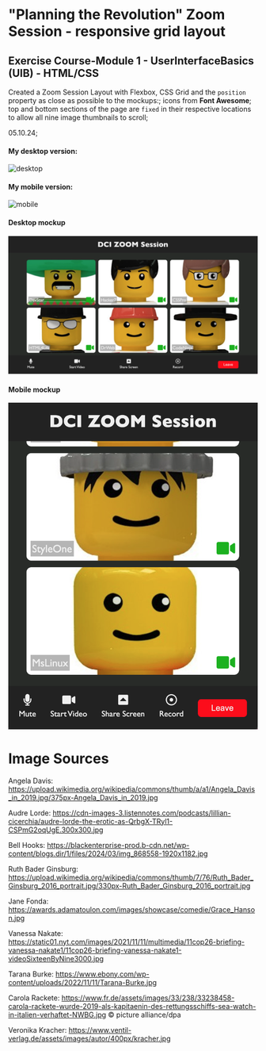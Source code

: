 # "Planning the Revolution" Zoom Session - responsive grid layout

## Exercise Course-Module 1 - UserInterfaceBasics (UIB) - HTML/CSS

Created a Zoom Session Layout with Flexbox, CSS Grid and the `position` property as close as possible to the mockups:; icons from **Font Awesome**; top and bottom sections of the page are `fixed` in their respective locations to allow all nine image thumbnails to scroll;

05.10.24;

#### My desktop version:

![desktop](/gitpush_doreenkruppa/uib-layout-zoom-session-doreenkruppa_05.10.22/assets/PlanningTheRevolution_desktop.png)

#### My mobile version:

![mobile](/gitpush_doreenkruppa/uib-layout-zoom-session-doreenkruppa_05.10.22/assets/PlanningTheRevolution_mobile.png)

#### Desktop mockup

![desktop](/assets/desktop.png)

#### Mobile mockup

![mobile](/assets/mobile.png)

# Image Sources

Angela Davis: https://upload.wikimedia.org/wikipedia/commons/thumb/a/a1/Angela_Davis_in_2019.jpg/375px-Angela_Davis_in_2019.jpg

Audre Lorde: https://cdn-images-3.listennotes.com/podcasts/lillian-cicerchia/audre-lorde-the-erotic-as-QrbgX-TRyl1-CSPmG2oqUgE.300x300.jpg

Bell Hooks: https://blackenterprise-prod.b-cdn.net/wp-content/blogs.dir/1/files/2024/03/img_868558-1920x1182.jpg

Ruth Bader Ginsburg: https://upload.wikimedia.org/wikipedia/commons/thumb/7/76/Ruth_Bader_Ginsburg_2016_portrait.jpg/330px-Ruth_Bader_Ginsburg_2016_portrait.jpg

Jane Fonda: https://awards.adamatoulon.com/images/showcase/comedie/Grace_Hanson.jpg

Vanessa Nakate: https://static01.nyt.com/images/2021/11/11/multimedia/11cop26-briefing-vanessa-nakate1/11cop26-briefing-vanessa-nakate1-videoSixteenByNine3000.jpg

Tarana Burke: https://www.ebony.com/wp-content/uploads/2022/11/11/Tarana-Burke.jpg

Carola Rackete: https://www.fr.de/assets/images/33/238/33238458-carola-rackete-wurde-2019-als-kapitaenin-des-rettungsschiffs-sea-watch-in-italien-verhaftet-NWBG.jpg © picture alliance/dpa

Veronika Kracher: https://www.ventil-verlag.de/assets/images/autor/400px/kracher.jpg
